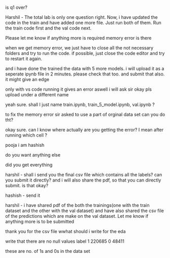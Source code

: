 is q1 over?


Harshil - The total lab is only one question right. Now, i have updated the code in the train and have added one more file. Just run both of them. Run the train code first and the val code next.

Please let me know if anything more is required
memory error is there


when we get memory error, we just have to close all the not necessary folders and try to run the code. if possible, just close the code editor and try to restart it again.



and i have done the trained the data with 5 more models. i will upload it as a seperate ipynb file in 2 minutes. please check that too. and submit that also. it might give an edge


only with vs code running it gives an error aswell i will ask sir okay pls upload under a different name


yeah sure. shall I just name train.ipynb, train_5_model.ipynb, val.ipynb ?



to fix the memory error sir asked to use a part of orginal data set
can you do tht?


okay sure. can I know where actually are you getting the error? I mean after running which cell ?



pooja i am hashish


do you want anything else


did you get everything


harshil - shall i send you the final csv file which contains all the labels? can you submit it directly? and i will also share the pdf, so that you can directly submit. is that okay?

hashish - send it

harshil - i have shared pdf of the both the trainings(one with the train dataset and the other with the val dataset) and have also shared the csv file of the predictions which are make on the val dataset. Let me know if anything more is to be submitted


thank you for the csv file
wwhat should i write for the eda

write that there are no null values
label
1    220685
0     48411

these are no. of 1s and 0s in the data set
